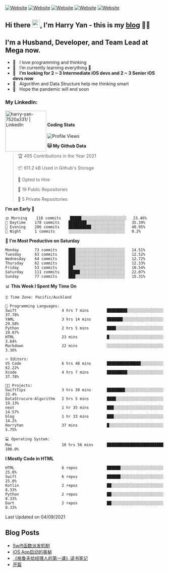 [![Website](https://img.shields.io/badge/Swift-FA7343?style=for-the-badge&logo=swift&logoColor=white)](https://swift.org/blog/)
[![Website](https://img.shields.io/badge/Dart-0175C2?style=for-the-badge&logo=dart&logoColor=white)](https://dart.dev/tools/sdk)
[![Website](https://img.shields.io/badge/Kotlin-0095D5?&style=for-the-badge&logo=kotlin&logoColor=white)](https://developer.android.com/kotlin?gclid=CjwKCAjw1JeJBhB9EiwAV612yyBJK6NE-Iltekll2TQW2PnS4ijhe8gDua3nAh7o--FWFoWabiKBwxoCyfEQAvD_BwE&gclsrc=aw.ds)
[![Website](https://img.shields.io/badge/C%23-239120?style=for-the-badge&logo=c-sharp&logoColor=white)](https://docs.microsoft.com/en-us/dotnet/csharp/)
[![Website](https://img.shields.io/badge/Python-14354C?style=for-the-badge&logo=python&logoColor=white)](https://www.python.org/)

## Hi there <a href="https://harryyan.github.io"><img src="https://media.giphy.com/media/hvRJCLFzcasrR4ia7z/giphy.gif" width="25px"></a>,  I'm Harry Yan - this is my [blog] 👨‍💻

## I'm a Husband, Developer, and Team Lead at Mega now.

- 🔭 &nbsp; I love programming and thinking
- 🌱 &nbsp; I’m currently learning everything 🤣
- 👯 &nbsp; **I’m looking for 2 ~ 3 Intermediate iOS devs and 2 ~ 3 Senior iOS devs now**
- 👻 &nbsp; Algorithm and Data Structure help me thinking smart
- 👺 &nbsp; Hope the pandemic will end soon


### My LinkedIn:
[<img align="left" alt="harry-yan-7520a331/ | LinkedIn" width="130" src="https://img.shields.io/badge/LinkedIn-0077B5?style=for-the-badge&logo=linkedin&logoColor=white" />][linkedin]

<br />

#### Coding Stats

<!--START_SECTION:waka-->
![Profile Views](http://img.shields.io/badge/Profile%20Views-364-blue)

**🐱 My Github Data** 

> 🏆 495 Contributions in the Year 2021
 > 
> 📦 611.2 kB Used in Github's Storage 
 > 
> 💼 Opted to Hire
 > 
> 📜 19 Public Repositories 
 > 
> 🔑 5 Private Repositories  
 > 
**I'm an Early 🐤** 

```text
🌞 Morning    118 commits    █████░░░░░░░░░░░░░░░░░░░░   23.46% 
🌆 Daytime    178 commits    ████████░░░░░░░░░░░░░░░░░   35.39% 
🌃 Evening    206 commits    ██████████░░░░░░░░░░░░░░░   40.95% 
🌙 Night      1 commits      ░░░░░░░░░░░░░░░░░░░░░░░░░   0.2%

```
📅 **I'm Most Productive on Saturday** 

```text
Monday       73 commits     ███░░░░░░░░░░░░░░░░░░░░░░   14.51% 
Tuesday      63 commits     ███░░░░░░░░░░░░░░░░░░░░░░   12.52% 
Wednesday    64 commits     ███░░░░░░░░░░░░░░░░░░░░░░   12.72% 
Thursday     62 commits     ███░░░░░░░░░░░░░░░░░░░░░░   12.33% 
Friday       53 commits     ██░░░░░░░░░░░░░░░░░░░░░░░   10.54% 
Saturday     111 commits    █████░░░░░░░░░░░░░░░░░░░░   22.07% 
Sunday       77 commits     ███░░░░░░░░░░░░░░░░░░░░░░   15.31%

```


📊 **This Week I Spent My Time On** 

```text
⌚︎ Time Zone: Pacific/Auckland

💬 Programming Languages: 
Swift                    4 hrs 7 mins        █████████░░░░░░░░░░░░░░░░   37.78% 
YAML                     3 hrs 14 mins       ███████░░░░░░░░░░░░░░░░░░   29.58% 
Python                   2 hrs 5 mins        ████░░░░░░░░░░░░░░░░░░░░░   19.07% 
HTML                     23 mins             █░░░░░░░░░░░░░░░░░░░░░░░░   3.64% 
Markdown                 22 mins             ░░░░░░░░░░░░░░░░░░░░░░░░░   3.36%

🔥 Editors: 
VS Code                  6 hrs 48 mins       ███████████████░░░░░░░░░░   62.22% 
Xcode                    4 hrs 7 mins        █████████░░░░░░░░░░░░░░░░   37.78%

🐱‍💻 Projects: 
SwiftTips                3 hrs 39 mins       ████████░░░░░░░░░░░░░░░░░   33.4% 
DataStrucure-Algorithm   2 hrs 5 mins        ████░░░░░░░░░░░░░░░░░░░░░   19.13% 
next                     1 hr 35 mins        ███░░░░░░░░░░░░░░░░░░░░░░   14.57% 
blog                     1 hr 33 mins        ███░░░░░░░░░░░░░░░░░░░░░░   14.2% 
HarryYan                 37 mins             █░░░░░░░░░░░░░░░░░░░░░░░░   5.75%

💻 Operating System: 
Mac                      10 hrs 56 mins      █████████████████████████   100.0%

```

**I Mostly Code in HTML** 

```text
HTML                     6 repos             ██████░░░░░░░░░░░░░░░░░░░   25.0% 
Swift                    6 repos             ██████░░░░░░░░░░░░░░░░░░░   25.0% 
Kotlin                   2 repos             ██░░░░░░░░░░░░░░░░░░░░░░░   8.33% 
Python                   2 repos             ██░░░░░░░░░░░░░░░░░░░░░░░   8.33% 
Dart                     2 repos             ██░░░░░░░░░░░░░░░░░░░░░░░   8.33%

```



 Last Updated on 04/09/2021
<!--END_SECTION:waka-->

## Blog Posts

<!-- BLOG-POST-LIST:START -->
- [Swift函数派发机制](https://harryyan.github.io/2021/08/27/Swift%E5%87%BD%E6%95%B0%E6%B4%BE%E5%8F%91%E6%9C%BA%E5%88%B6/)
- [iOS App启动的奥秘](https://harryyan.github.io/2021/04/20/iOS%20App%E5%90%AF%E5%8A%A8%E7%9A%84%E5%A5%A5%E7%A7%98/)
- [《格鲁夫给经理人的第一课》读书笔记](https://harryyan.github.io/2020/07/23/%E6%A0%BC%E9%B2%81%E5%A4%AB%E7%BB%99%E7%BB%8F%E7%90%86%E4%BA%BA%E7%9A%84%E7%AC%AC%E4%B8%80%E8%AF%BE%E8%AF%BB%E4%B9%A6%E7%AC%94%E8%AE%B0/)
- [开篇](https://harryyan.github.io/2019/04/19/%E5%BC%80%E7%AF%87%E5%AF%84%E8%AF%AD/)
<!-- BLOG-POST-LIST:END -->

[blog]: https://harryyan.github.io/
[linkedin]: https://linkedin.com/in/harry-yan-7520a331